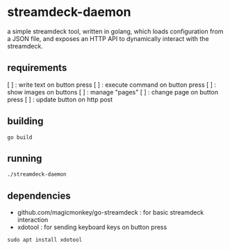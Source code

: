 # streamdeck-daemon

a simple streamdeck tool, written in golang, 
which loads configuration from a JSON file, 
and exposes an HTTP API to dynamically interact with the streamdeck.

## requirements

[ ] : write text on button press
[ ] : execute command on button press
[ ] : show images on buttons
[ ] : manage "pages"
[ ] : change page on button press
[ ] : update button on http post

## building

```shell
go build
```

## running

```shell
./streamdeck-daemon
```

## dependencies

* github.com/magicmonkey/go-streamdeck : for basic streamdeck interaction
* xdotool : for sending keyboard keys on button press

```shell
sudo apt install xdotool
```